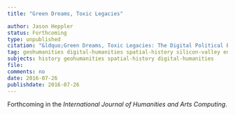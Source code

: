 ```yaml
---
title: "Green Dreams, Toxic Legacies"

author: Jason Heppler
status: Forthcoming
type: unpublished
citation: "&ldquo;Green Dreams, Toxic Legacies: The Digital Political Ecology of Silicon Valley&rdquo;"
tag: geohumanities digital-humanities spatial-history silicon-valley environmental-history
subjects: history geohumanities spatial-history digital-humanities
file:
comments: no
date: 2016-07-26
publishdate: 2016-07-26
---
```


Forthcoming in the *International Journal of Humanities and Arts Computing*.